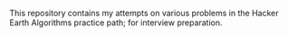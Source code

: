 This repository contains my attempts on various problems in the Hacker Earth Algorithms practice path; for interview preparation.

